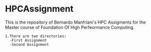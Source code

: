 # HPCAssignment
This is the repository of Bernardo Manfriani's HPC Assigments for the Master course of Foundation Of High Perfeormance Computing. 

~~~
1.There are two directories: 
  -First Assignment
  -Second Assignment
~~~
